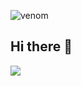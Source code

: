 ![venom](https://capsule-render.vercel.app/api?type=venom&height=200&text=EMYO's%20GitHub.&fontSize=70&color=0:8871e5,100:b678c4&stroke=b678c4)

## Hi there 👋

<p align="left">
<!--   <a href=''>
    <img src="https://img.shields.io/badge/notion-#000000?style=plastic&logo=notion&logoColor=white"/>
  </a> -->

  <a>
    <img src="https://img.shields.io/badge/Gmail-D14836?style=for-the-badge&logo=gmail&logoColor=white"/>
  </a>


</p>
<!--
**leemyou/leemyou** is a ✨ _special_ ✨ repository because its `README.md` (this file) appears on your GitHub profile.

Here are some ideas to get you started:

- 🔭 I’m currently working on ...
- 🌱 I’m currently learning ...
- 👯 I’m looking to collaborate on ...
- 🤔 I’m looking for help with ...
- 💬 Ask me about ...
- 📫 How to reach me: ...
- 😄 Pronouns: ...
- ⚡ Fun fact: ...
-->
